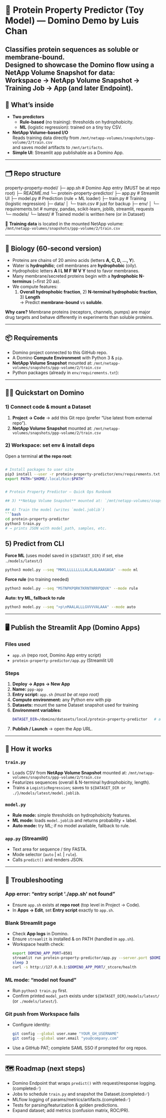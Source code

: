 # 🧬 Protein Property Predictor (Toy Model) — Domino Demo by Luis Chan

Classifies protein sequences as **soluble** or **membrane-bound**.  
Designed to showcase the Domino flow using a **NetApp Volume Snapshot** for data:  
**Workspace → NetApp Volume Snapshot → Training Job → App (and later Endpoint).**
---

## 🚀 What’s inside

- **Two predictors**
  - **Rule-based** (no training): thresholds on hydrophobicity.
  - **ML** (logistic regression): trained on a tiny toy CSV.
- **NetApp Volume–based I/O**  
  Reads training data directly from `/mnt/netapp-volumes/snapshots/ppp-volume/2/train.csv`  
  and saves model artifacts to `/mnt/artifacts`.
- **Simple UI**: Streamlit app publishable as a Domino App.

---

## 🗂️ Repo structure

property-property-model/
├─ app.sh # Domino App entry (MUST be at repo root)
├─ README.md
└─ protein-property-predictor/
├─ app.py # Streamlit UI
├─ model.py # Prediction (rule + ML loader)
├─ train.py # Training (logistic regression)
├─ data/
│ └─ train.csv # just for backup
├─ env/
│ └─ requirements.txt # numpy, pandas, scikit-learn, joblib, streamlit, requests
└─ models/
└─ latest/ # Trained model is written here (or in Dataset)

📁 **Training data** is located in the mounted NetApp volume:  
`/mnt/netapp-volumes/snapshots/ppp-volume/2/train.csv`

---

## 🧪 Biology (60-second version)

- Proteins are chains of 20 amino acids (letters **A, C, D, …, Y**).
- Water is **hydrophilic**; cell membranes are **hydrophobic** (oily).
- Hydrophobic letters **A I L M F W V Y** tend to favor membranes.
- Many membrane/secreted proteins begin with a **hydrophobic N-terminus** (~first 20 aa).
- We compute features:
  1) **Overall hydrophobic fraction**, 2) **N-terminal hydrophobic fraction**, 3) **Length**  
  → Predict **membrane-bound** vs **soluble**.

**Why care?** Membrane proteins (receptors, channels, pumps) are major drug targets and behave differently in experiments than soluble proteins.

---

## 📦 Requirements

- Domino project connected to this GitHub repo.
- A Domino **Compute Environment** with Python 3 & `pip`.
- **NetApp Volume Snapshot** mounted at: `/mnt/netapp-volumes/snapshots/ppp-volume/2/train.csv`  
- Python packages (already in `env/requirements.txt`):



---

## 🧑‍💻 Quickstart on Domino

### 1) Connect code & mount a Dataset
1. **Project → Code** → add this Git repo (prefer “Use latest from external repo”).
2. **NetApp Volume Snapshot** mounted at: `/mnt/netapp-volumes/snapshots/ppp-volume/2/train.csv`  

### 2) Workspace: set env & install deps
Open a terminal **at the repo root**:
```bash

# Install packages to user site
pip3 install --user -r protein-property-predictor/env/requirements.txt
export PATH="$HOME/.local/bin:$PATH"


# Protein Property Predictor — Quick Ops Runbook

## 3) **NetApp Volume Snapshot** mounted at: `/mnt/netapp-volumes/snapshots/ppp-volume/2/train.csv`  

## 4) Train the model (writes `model.joblib`)
```bash
cd protein-property-predictor
python3 train.py
# → prints JSON with model_path, samples, etc.
```

## 5) Predict from CLI
**Force ML** (uses model saved in `${DATASET_DIR}` if set, else `./models/latest/`)
```bash
python3 model.py --seq "MKKLLLLLLLLLALALALAAAGAGA" --mode ml
```

**Force rule** (no training needed)
```bash
python3 model.py --seq "MSTNPKPQRKTKRNTNRRPQDVK" --mode rule
```

**Auto: try ML, fallback to rule**
```bash
python3 model.py --seq ">p\nMAALALLLGVVVVALAAA" --mode auto
```

---

## 🖥️ Publish the Streamlit App (Domino Apps)

### Files used
- `app.sh` (repo root, Domino App entry script)
- `protein-property-predictor/app.py` (Streamlit UI)

### Steps
1. **Deploy → Apps → New App**
2. **Name:** `ppp-app`
3. **Entry script:** `app.sh` *(must be at repo root)*
4. **Compute environment:** any Python env with pip
5. **Datasets:** mount the same Dataset snapshot used for training
6. **Environment variables:**
   ```bash
   DATASET_DIR=/domino/datasets/local/protein-property-predictor   # adjust to your path
   ```
7. **Publish / Launch** → open the App URL.

---

## 🧠 How it works

### `train.py`
- Loads CSV from **NetApp Volume Snapshot** mounted at: `/mnt/netapp-volumes/snapshots/ppp-volume/2/train.csv`  
- Featurizes sequences (overall & N-terminal hydrophobicity, length).
- Trains a `LogisticRegression`; saves to `${DATASET_DIR or ./}/models/latest/model.joblib`.

### `model.py`
- **Rule mode:** simple thresholds on hydrophobicity features.
- **ML mode:** loads `model.joblib` and returns probability + label.
- **Auto mode:** try ML; if no model available, fallback to rule.

### `app.py` (Streamlit)
- Text area for sequence / tiny FASTA.
- Mode selector (`auto` | `ml` | `rule`).
- Calls `predict()` and renders JSON.

---

## 🧭 Troubleshooting

### App error: “entry script './app.sh' not found”
- Ensure `app.sh` exists at **repo root** (top level in Project → Code).
- In **Apps → Edit**, set **Entry script** exactly to `app.sh`.

### Blank Streamlit page
- Check **App logs** in Domino.
- Ensure `streamlit` is installed & on PATH (handled in `app.sh`).
- Workspace health check:
  ```bash
  export DOMINO_APP_PORT=8501
  streamlit run protein-property-predictor/app.py --server.port $DOMINO_APP_PORT --server.address 0.0.0.0 &
  sleep 3
  curl -s http://127.0.0.1:$DOMINO_APP_PORT/_stcore/health
  ```

### ML mode: “model not found”
- Run `python3 train.py` first.
- Confirm printed `model_path` exists under `${DATASET_DIR}/models/latest/` (or `./models/latest/`).

### Git push from Workspace fails
- Configure identity:
  ```bash
  git config --global user.name "YOUR_GH_USERNAME"
  git config --global user.email "you@company.com"
  ```
- Use a GitHub PAT; complete SAML SSO if prompted for org repos.

---

## 🗺️ Roadmap (next steps)
- Domino Endpoint that wraps `predict()` with request/response logging.(completed✅)
- Jobs to schedule `train.py` and snapshot the Dataset.(completed✅)
- MLflow logging of params/metrics/artifacts.(completed✅)
- Tests for parsing/featurization & golden predictions.
- Expand dataset; add metrics (confusion matrix, ROC/PR).

